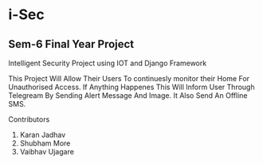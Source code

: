 # i-Sec

## Sem-6 Final Year Project

Intelligent Security Project using IOT and Django Framework

This Project Will Allow Their Users To continuesly monitor their Home For Unauthorised Access. If Anything Happenes This Will Inform User Through Telegream By Sending Alert Message And Image.  It Also Send An Offline SMS.

Contributors 

1. Karan Jadhav
2. Shubham More
3. Vaibhav Ujagare
